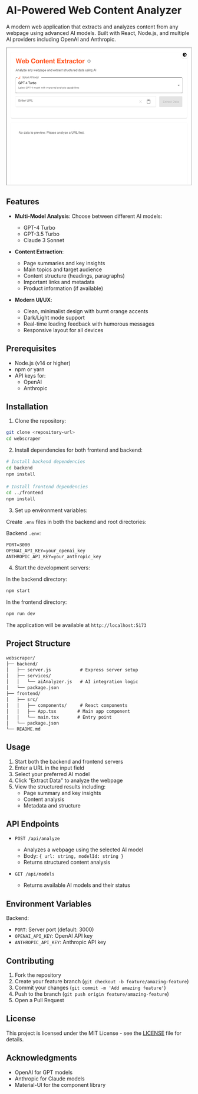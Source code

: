 # AI-Powered Web Content Analyzer

A modern web application that extracts and analyzes content from any webpage using advanced AI models. Built with React, Node.js, and multiple AI providers including OpenAI and Anthropic.

![Web Content Analyzer Screenshot](docs/assets/screenshot.png)

## Features

- **Multi-Model Analysis**: Choose between different AI models:
  - GPT-4 Turbo
  - GPT-3.5 Turbo
  - Claude 3 Sonnet

- **Content Extraction**:
  - Page summaries and key insights
  - Main topics and target audience
  - Content structure (headings, paragraphs)
  - Important links and metadata
  - Product information (if available)

- **Modern UI/UX**:
  - Clean, minimalist design with burnt orange accents
  - Dark/Light mode support
  - Real-time loading feedback with humorous messages
  - Responsive layout for all devices

## Prerequisites

- Node.js (v14 or higher)
- npm or yarn
- API keys for:
  - OpenAI
  - Anthropic

## Installation

1. Clone the repository:
```bash
git clone <repository-url>
cd webscraper
```

2. Install dependencies for both frontend and backend:
```bash
# Install backend dependencies
cd backend
npm install

# Install frontend dependencies
cd ../frontend
npm install
```

3. Set up environment variables:

Create `.env` files in both the backend and root directories:

Backend `.env`:
```env
PORT=3000
OPENAI_API_KEY=your_openai_key
ANTHROPIC_API_KEY=your_anthropic_key
```

4. Start the development servers:

In the backend directory:
```bash
npm start
```

In the frontend directory:
```bash
npm run dev
```

The application will be available at `http://localhost:5173`

## Project Structure

```
webscraper/
├── backend/
│   ├── server.js           # Express server setup
│   ├── services/
│   │   └── aiAnalyzer.js   # AI integration logic
│   └── package.json
├── frontend/
│   ├── src/
│   │   ├── components/     # React components
│   │   ├── App.tsx        # Main app component
│   │   └── main.tsx       # Entry point
│   └── package.json
└── README.md
```

## Usage

1. Start both the backend and frontend servers
2. Enter a URL in the input field
3. Select your preferred AI model
4. Click "Extract Data" to analyze the webpage
5. View the structured results including:
   - Page summary and key insights
   - Content analysis
   - Metadata and structure

## API Endpoints

- `POST /api/analyze`
  - Analyzes a webpage using the selected AI model
  - Body: `{ url: string, modelId: string }`
  - Returns structured content analysis

- `GET /api/models`
  - Returns available AI models and their status

## Environment Variables

Backend:
- `PORT`: Server port (default: 3000)
- `OPENAI_API_KEY`: OpenAI API key
- `ANTHROPIC_API_KEY`: Anthropic API key

## Contributing

1. Fork the repository
2. Create your feature branch (`git checkout -b feature/amazing-feature`)
3. Commit your changes (`git commit -m 'Add amazing feature'`)
4. Push to the branch (`git push origin feature/amazing-feature`)
5. Open a Pull Request

## License

This project is licensed under the MIT License - see the [LICENSE](LICENSE) file for details.

## Acknowledgments

- OpenAI for GPT models
- Anthropic for Claude models
- Material-UI for the component library
